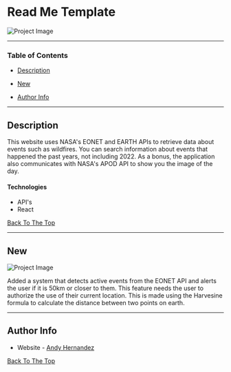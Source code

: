 # Read Me Template

![Project Image](https://i.imgur.com/8eG3x0M.png)

---

### Table of Contents

- [Description](#description)

- [New](#new)

- [Author Info](#author-info)

---

## Description

This website uses NASA's EONET and EARTH APIs to retrieve data about events such as wildfires. You can search information about events that happened the past years, not including 2022. As a bonus, the application also communicates with NASA's APOD API to show you the image of the day.

#### Technologies

- API's
- React

[Back To The Top](#read-me-template)

---

## New

![Project Image](https://i.imgur.com/boBJ5BP.png)

Added a system that detects active events from the EONET API and alerts the user if it is 50km or closer to them. This feature needs the user to authorize the use of their current location. This is made using the Harvesine formula to calculate the distance between two points on earth.

---

## Author Info

- Website - [Andy Hernandez](https://andyhernandez.netlify.app/)

[Back To The Top](#read-me-template)

